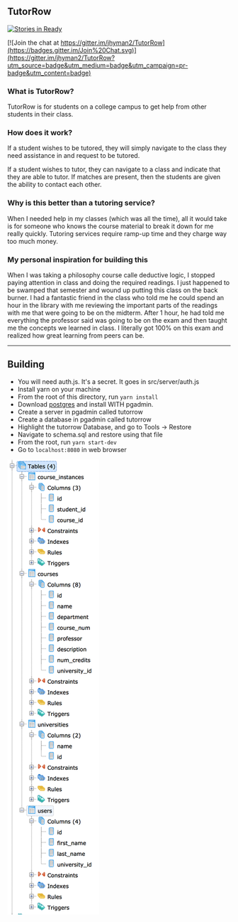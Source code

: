 TutorRow
----

[![Stories in Ready](https://badge.waffle.io/jhyman2/TutorRow.png?label=ready&title=Ready)](http://waffle.io/jhyman2/TutorRow)

[![Join the chat at https://gitter.im/jhyman2/TutorRow](https://badges.gitter.im/Join%20Chat.svg)](https://gitter.im/jhyman2/TutorRow?utm_source=badge&utm_medium=badge&utm_campaign=pr-badge&utm_content=badge)

### What is TutorRow?

TutorRow is for students on a college campus to get help from other students in their class.

### How does it work?

If a student wishes to be tutored, they will simply navigate to the class they need assistance in and request to be tutored.

If a student wishes to tutor, they can navigate to a class and indicate that they are able to tutor. If matches are present, then the students are given the ability to contact each other.

### Why is this better than a tutoring service?

When I needed help in my classes (which was all the time), all it would take is for someone who knows the course material to break it down for me really quickly. Tutoring services require ramp-up time and they charge way too much money.

### My personal inspiration for building this

When I was taking a philosophy course calle deductive logic, I stopped paying attention in class and doing the required readings. I just happened to be swamped that semester and wound up putting this class on the back burner. I had a fantastic friend in the class who told me he could spend an hour in the library with me reviewing the important parts of the readings with me that were going to be on the midterm. After 1 hour, he had told me everything the professor said was going to be on the exam and then taught me the concepts we learned in class. I literally got 100% on this exam and realized how great learning from peers can be.

----
## Building
- You will need auth.js. It's a secret. It goes in src/server/auth.js
- Install yarn on your machine
- From the root of this directory, run `yarn install`
- Download [postgres](https://www.postgresql.org/download/) and install WITH pgadmin.
- Create a server in pgadmin called tutorrow
- Create a database in pgadmin called tutorrow
- Highlight the tutorrow Database, and go to Tools -> Restore
- Navigate to schema.sql and restore using that file
- From the root, run `yarn start-dev`
- Go to `localhost:8080` in web browser

![SSS1](https://github.com/jhyman2/TutorRow/blob/master/schema.png?raw=true)
